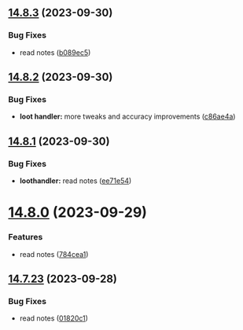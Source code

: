 ## [14.8.3](https://github.com/Torwent/WaspLib/compare/v14.8.2...v14.8.3) (2023-09-30)


### Bug Fixes

* read notes ([b089ec5](https://github.com/Torwent/WaspLib/commit/b089ec515b9be357d5cf07b6f343ea50896800e4))



## [14.8.2](https://github.com/Torwent/WaspLib/compare/v14.8.1...v14.8.2) (2023-09-30)


### Bug Fixes

* **loot handler:** more tweaks and accuracy improvements ([c86ae4a](https://github.com/Torwent/WaspLib/commit/c86ae4a6cde095b45cb78ad8377d280945cac5aa))



## [14.8.1](https://github.com/Torwent/WaspLib/compare/v14.8.0...v14.8.1) (2023-09-30)


### Bug Fixes

* **loothandler:** read notes ([ee71e54](https://github.com/Torwent/WaspLib/commit/ee71e546d8f9682050cce5113405e05879ffcc30))



# [14.8.0](https://github.com/Torwent/WaspLib/compare/v14.7.23...v14.8.0) (2023-09-29)


### Features

* read notes ([784cea1](https://github.com/Torwent/WaspLib/commit/784cea15fec4523fe0a7fcde10d35faa7ccb92b2))



## [14.7.23](https://github.com/Torwent/WaspLib/compare/v14.7.22...v14.7.23) (2023-09-28)


### Bug Fixes

* read notes ([01820c1](https://github.com/Torwent/WaspLib/commit/01820c1c6259c579a0081d491112efced5c28353))



